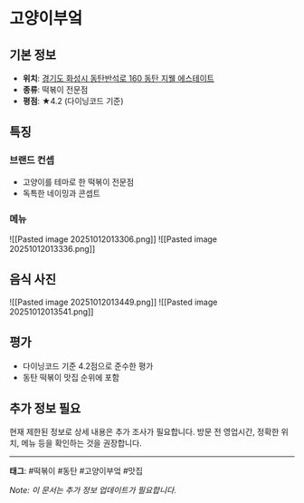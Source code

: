 # 고양이부엌

## 기본 정보
- **위치**: [경기도 화성시 동탄반석로 160 동탄 지웰 에스테이트](https://map.naver.com/p/search/%EA%B2%BD%EA%B8%B0%EB%8F%84%20%ED%99%94%EC%84%B1%EC%8B%9C%20%EB%8F%99%ED%83%84%EB%B0%98%EC%84%9D%EB%A1%9C%20160%20%EA%B3%A0%EC%96%91%EC%9D%B4%EB%B6%80%EC%97%8C/place/37408804?c=20.00,0,0,0,dh&isCorrectAnswer=true&placePath=/photo&fromPanelNum=1&additionalHeight=76&timestamp=202510120128&locale=ko&svcName=map_pcv5&searchText=%EA%B2%BD%EA%B8%B0%EB%8F%84%20%ED%99%94%EC%84%B1%EC%8B%9C%20%EB%8F%99%ED%83%84%EB%B0%98%EC%84%9D%EB%A1%9C%20160%20%EA%B3%A0%EC%96%91%EC%9D%B4%EB%B6%80%EC%97%8C)
- **종류**: 떡볶이 전문점
- **평점**: ★4.2 (다이닝코드 기준)

## 특징

### 브랜드 컨셉
- 고양이를 테마로 한 떡볶이 전문점
- 독특한 네이밍과 콘셉트

### 메뉴

![[Pasted image 20251012013306.png]]
![[Pasted image 20251012013336.png]]
## 음식 사진
![[Pasted image 20251012013449.png]]
![[Pasted image 20251012013541.png]]

## 평가
- 다이닝코드 기준 4.2점으로 준수한 평가
- 동탄 떡볶이 맛집 순위에 포함

## 추가 정보 필요
현재 제한된 정보로 상세 내용은 추가 조사가 필요합니다. 방문 전 영업시간, 정확한 위치, 메뉴 등을 확인하는 것을 권장합니다.

---

**태그**: #떡볶이 #동탄 #고양이부엌 #맛집

*Note: 이 문서는 추가 정보 업데이트가 필요합니다.*